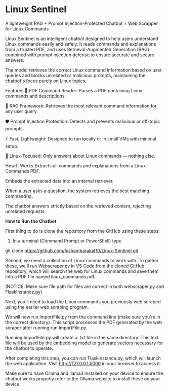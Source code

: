 # Linux Sentinel
A lightweight RAG + Prompt Injection-Protected Chatbot + Web Scrapper for Linux Commands

Linux Sentinel is an intelligent chatbot designed to help users understand Linux commands easily and safely.
It reads commands and explanations from a trusted PDF, and uses Retrieval-Augmented Generation (RAG) combined with prompt injection defense to ensure accurate and secure answers.

The model retrieves the correct Linux command information based on user queries and blocks unrelated or malicious prompts, maintaining the chatbot's focus purely on Linux topics.

Features
📄 PDF Command Reader: Parses a PDF containing Linux commands and descriptions.

🧠 RAG Framework: Retrieves the most relevant command information for any user query.

🛡️ Prompt Injection Protection: Detects and prevents malicious or off-topic prompts.

⚡ Fast, Lightweight: Designed to run locally or in small VMs with minimal setup.

🐧 Linux-Focused: Only answers about Linux commands — nothing else.

How It Works
Extracts all commands and explanations from a Linux Commands PDF.

Embeds the extracted data into an internal retriever.

When a user asks a question, the system retrieves the best matching command(s).

The chatbot answers strictly based on the retrieved content, rejecting unrelated requests.

**How to Run the Chatbot**

First thing to do is clone the repository from the GitHub using these steps:

1. In a terminal (Command Prompt or PowerShell) type
 
git clone https://github.com/hishambarakat10/Linux-Sentinel.git

Second, we need a collection of Linux commands to work with. To gather these, we'll run Webscraper.py in VS Code from the cloned GitHub repository, which will search the web for Linux commands and save them into a PDF file named linux_commands.pdf.

(NOTICE: Make sure file path for files are correct in both webscraper.py and FlaskInstance.py)

Next, you’ll need to load the Linux commands you previously web scraped using the earlier web scraping program.

We will now run ImportFile.py from the command line (make sure you're in the correct directory). This script processes the PDF generated by the web scraper after running run ImportFile.py.

Running ImportFile.py will create a .txt file in the same directory. This text file will be used by the embedding model to generate vectors necessary for the chatbot to operate.

After completing this step, you can run FlaskInstance.py, which will launch the web application. Visit http://127.0.0.1:5000 in your browser to access it.

Make sure to have Ollama and llama3 installed on your device to ensure the chatbot works properly refer to the Ollama website to install these on your device.
